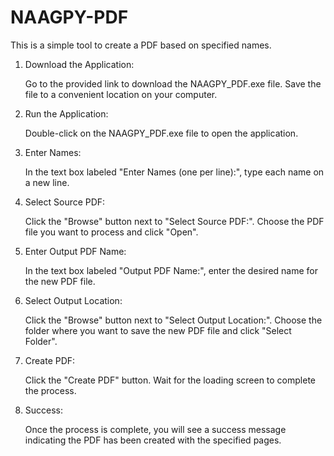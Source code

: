 # NAAGPY-PDF
This is a simple tool to create a PDF based on specified names.

1. Download the Application:

    Go to the provided link to download the NAAGPY_PDF.exe file.
    Save the file to a convenient location on your computer.

2. Run the Application:

    Double-click on the NAAGPY_PDF.exe file to open the application.

3. Enter Names:

    In the text box labeled "Enter Names (one per line):", type each name on a new line.

4. Select Source PDF:

    Click the "Browse" button next to "Select Source PDF:".
    Choose the PDF file you want to process and click "Open".

5. Enter Output PDF Name:

    In the text box labeled "Output PDF Name:", enter the desired name for the new PDF file.

6. Select Output Location:

    Click the "Browse" button next to "Select Output Location:".
    Choose the folder where you want to save the new PDF file and click "Select Folder".

7. Create PDF:

    Click the "Create PDF" button.
    Wait for the loading screen to complete the process.

8. Success:

    Once the process is complete, you will see a success message indicating the PDF has been created with the specified     pages.
